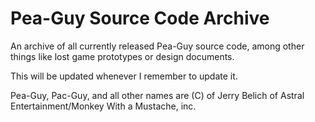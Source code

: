 # Pea-Guy Source Code Archive
An archive of all currently released Pea-Guy source code, among other things like lost game prototypes or design documents.

This will be updated whenever I remember to update it.

Pea-Guy, Pac-Guy, and all other names are (C) of Jerry Belich of Astral Entertainment/Monkey With a Mustache, inc.

